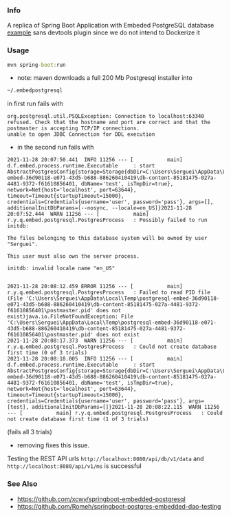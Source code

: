 ### Info

A replica of Spring Boot Application with Embeded PostgreSQL database [example](https://github.com/skpk24/springboot_embeded_postgresql)
sans devtools plugin since we do not intend to Dockerize it
### Usage
```cmd
mvn spring-boot:run
```
* note: maven downloads a full 200 Mb Postgresql installer into
```cmd
~/.embedpostgresql
```

in first run fails with
```text
org.postgresql.util.PSQLException: Connection to localhost:63340 refused. Check that the hostname and port are correct and that the postmaster is accepting TCP/IP connections.
unable to open JDBC Connection for DDL execution
```
* in the second run fails with

```text
2021-11-28 20:07:50.441  INFO 11256 --- [           main] d.f.embed.process.runtime.Executable     : start AbstractPostgresConfig{storage=Storage{dbDir=C:\Users\Serguei\AppData\Local\Temp\postgresql-embed-36d90118-e071-43d5-b688-886260410419\db-content-85181475-027a-4481-9372-f61610856401, dbName='test', isTmpDir=true}, network=Net{host='localhost', port=63644}, timeout=Timeout{startupTimeout=15000}, credentials=Credentials{username='user', password='pass'}, args=[], additionalInitDbParams=[--nosync, --locale=en_US]}2021-11-28 20:07:52.444  WARN 11256 --- [           main] r.y.q.embed.postgresql.PostgresProcess   : Possibly failed to run initdb:

The files belonging to this database system will be owned by user "Serguei".

This user must also own the server process.

initdb: invalid locale name "en_US"


2021-11-28 20:08:12.459 ERROR 11256 --- [           main] r.y.q.embed.postgresql.PostgresProcess   : Failed to read PID file (File 'C:\Users\Serguei\AppData\Local\Temp\postgresql-embed-36d90118-e071-43d5-b688-886260410419\db-content-85181475-027a-4481-9372-f61610856401\postmaster.pid' does not exist)java.io.FileNotFoundException: File 'C:\Users\Serguei\AppData\Local\Temp\postgresql-embed-36d90118-e071-43d5-b688-886260410419\db-content-85181475-027a-4481-9372-f61610856401\postmaster.pid' does not exist
2021-11-28 20:08:17.373  WARN 11256 --- [           main] r.y.q.embed.postgresql.PostgresProcess   : Could not create database first time (0 of 3 trials)
2021-11-28 20:08:18.005  INFO 11256 --- [           main] d.f.embed.process.runtime.Executable     : start AbstractPostgresConfig{storage=Storage{dbDir=C:\Users\Serguei\AppData\Local\Temp\postgresql-embed-36d90118-e071-43d5-b688-886260410419\db-content-85181475-027a-4481-9372-f61610856401, dbName='test', isTmpDir=true}, network=Net{host='localhost', port=63644}, timeout=Timeout{startupTimeout=15000}, credentials=Credentials{username='user', password='pass'}, args=[test], additionalInitDbParams=[]}2021-11-28 20:08:22.115  WARN 11256 --- [           main] r.y.q.embed.postgresql.PostgresProcess   : Could not create database first time (1 of 3 trials)
```
(fails all 3 trials)
 - removing 
 fixes this issue.

Testing the REST API urls
`http://localhost:8080/api/db/v1/data` and `http://localhost:8080/api/v1/ms` is successful

### See Also
 * https://github.com/xcwy/springboot-embedded-postgresql
 * https://github.com/Romeh/springboot-postgres-embedded-dao-testing 

